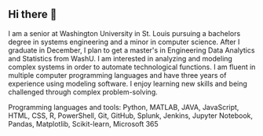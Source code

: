 ## Hi there 👋

I am a senior at Washington University in St. Louis pursuing a bachelors degree in systems engineering and a minor in computer science. After I graduate in December, I plan to get a master's in Engineering Data Analytics and Statistics from WashU. I am interested in analyzing and modeling complex systems in order to automate technological functions. I am fluent in multiple computer programming languages and have three years of experience using modeling software. I enjoy learning new skills and being challenged through complex problem-solving.

Programming languages and tools: Python, MATLAB, JAVA, JavaScript, HTML, CSS, R, PowerShell, Git, GitHub, Splunk, Jenkins, Jupyter Notebook, Pandas, Matplotlib, Scikit-learn, Microsoft 365



